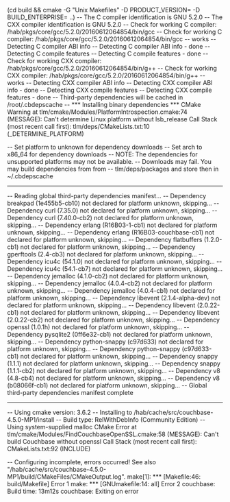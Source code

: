 (cd build && cmake -G "Unix Makefiles" -D PRODUCT_VERSION= -D BUILD_ENTERPRISE=  ..)
-- The C compiler identification is GNU 5.2.0
-- The CXX compiler identification is GNU 5.2.0
-- Check for working C compiler: /hab/pkgs/core/gcc/5.2.0/20160612064854/bin/gcc
-- Check for working C compiler: /hab/pkgs/core/gcc/5.2.0/20160612064854/bin/gcc -- works
-- Detecting C compiler ABI info
-- Detecting C compiler ABI info - done
-- Detecting C compile features
-- Detecting C compile features - done
-- Check for working CXX compiler: /hab/pkgs/core/gcc/5.2.0/20160612064854/bin/g++
-- Check for working CXX compiler: /hab/pkgs/core/gcc/5.2.0/20160612064854/bin/g++ -- works
-- Detecting CXX compiler ABI info
-- Detecting CXX compiler ABI info - done
-- Detecting CXX compile features
-- Detecting CXX compile features - done
-- Third-party dependencies will be cached in /root/.cbdepscache
-- *** Installing binary dependencies ***
CMake Warning at tlm/cmake/Modules/PlatformIntrospection.cmake:74 (MESSAGE):
  Can't determine Linux platform without lsb_release
Call Stack (most recent call first):
  tlm/deps/CMakeLists.txt:10 (_DETERMINE_PLATFORM)


-- Set platform to unknown for dependency downloads
-- Set arch to x86_64 for dependency downloads
-- NOTE: The dependencies for unsupported platforms may not be available.
--       Downloads may fail. You may build dependencies from from
--       tlm/deps/packages and store then in ~/.cbdepscache
-- -----------------------------------------
-- Reading global third-party dependencies manifest...
-- Dependency breakpad (1e455b5-cb10) not declared for platform unknown, skipping...
-- Dependency curl (7.35.0) not declared for platform unknown, skipping...
-- Dependency curl (7.40.0-cb2) not declared for platform unknown, skipping...
-- Dependency erlang (R16B03-1-cb1) not declared for platform unknown, skipping...
-- Dependency erlang (R16B03-couchbase-cb1) not declared for platform unknown, skipping...
-- Dependency flatbuffers (1.2.0-cb1) not declared for platform unknown, skipping...
-- Dependency gperftools (2.4-cb3) not declared for platform unknown, skipping...
-- Dependency icu4c (54.1.0) not declared for platform unknown, skipping...
-- Dependency icu4c (54.1-cb7) not declared for platform unknown, skipping...
-- Dependency jemalloc (4.1.0-cb2) not declared for platform unknown, skipping...
-- Dependency jemalloc (4.0.4-cb2) not declared for platform unknown, skipping...
-- Dependency jemalloc (4.0.4-cb1) not declared for platform unknown, skipping...
-- Dependency libevent (2.1.4-alpha-dev) not declared for platform unknown, skipping...
-- Dependency libevent (2.0.22-cb1) not declared for platform unknown, skipping...
-- Dependency libevent (2.0.22-cb2) not declared for platform unknown, skipping...
-- Dependency openssl (1.0.1h) not declared for platform unknown, skipping...
-- Dependency pysqlite2 (0ff6e32-cb1) not declared for platform unknown, skipping...
-- Dependency python-snappy (c97d633) not declared for platform unknown, skipping...
-- Dependency python-snappy (c97d633-cb1) not declared for platform unknown, skipping...
-- Dependency snappy (1.1.1) not declared for platform unknown, skipping...
-- Dependency snappy (1.1.1-cb2) not declared for platform unknown, skipping...
-- Dependency v8 (4.8-cb4) not declared for platform unknown, skipping...
-- Dependency v8 (b08066f-cb1) not declared for platform unknown, skipping...
-- Global third-party dependencies manifest complete
-- -----------------------------------------
-- Using cmake version: 3.6.2
-- Installing to /hab/cache/src/couchbase-4.5.0-MP1/install
-- Build type: RelWithDebInfo (Community Edition)
-- Using system-supplied malloc
CMake Error at tlm/cmake/Modules/FindCouchbaseOpenSSL.cmake:58 (MESSAGE):
  Can't build Couchbase without openssl
Call Stack (most recent call first):
  CMakeLists.txt:92 (INCLUDE)


-- Configuring incomplete, errors occurred!
See also "/hab/cache/src/couchbase-4.5.0-MP1/build/CMakeFiles/CMakeOutput.log".
make[1]: *** [Makefile:46: build/Makefile] Error 1
make: *** [GNUmakefile:14: all] Error 2
   couchbase: Build time: 13m12s
   couchbase: Exiting on error
